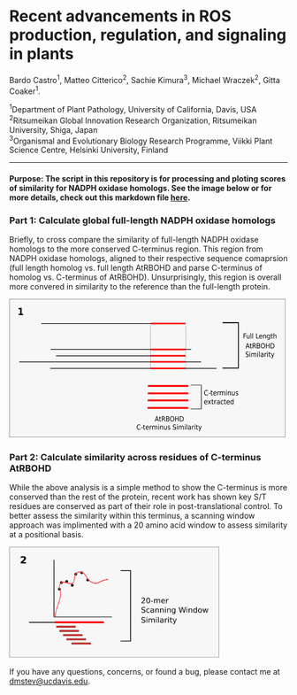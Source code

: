 # Recent advancements in ROS production, regulation, and signaling in plants

Bardo Castro<sup>1</sup>, Matteo Citterico<sup>2</sup>, Sachie Kimura<sup>3</sup>, Michael Wraczek<sup>2</sup>, Gitta Coaker<sup>1</sup>.


<sup>1</sup>Department of Plant Pathology, University of California, Davis, USA <br />
<sup>2</sup>Ritsumeikan Global Innovation Research Organization, Ritsumeikan University, Shiga, Japan <br />
<sup>3</sup>Organismal and Evolutionary Biology Research Programme, Viikki Plant Science Centre, Helsinki University, Finland <br />


-----------------------

#### Purpose: The script in this repository is for processing and ploting scores of similarity for NADPH oxidase homologs. See the image below or for more details, check out this markdown file [here](process_files.md).


### Part 1: Calculate global full-length NADPH oxidase homologs 
Briefly, to cross compare the similarity of full-length NADPH oxidase homologs to the more conserved C-terminus region. This region from NADPH oxidase homologs, aligned to their respective sequence comaprsion (full length homolog vs. full length AtRBOHD and parse C-terminus of homolog vs. C-terminus of AtRBOHD). Unsurprisingly, this region is overall more convered in similarity to the reference than the full-length protein. 

<img src="https://github.com/DanielleMStevens/ROS_production_review/blob/master/images/Part1_methods_drawing.png" width="500" height="250">


### Part 2: Calculate similarity across residues of C-terminus AtRBOHD
While the above analysis is a simple method to show the C-terminus is more conserved than the rest of the protein, recent work has shown key S/T residues are conserved as part of their role in post-translational control. To better assess the similarity within this terminus, a scanning window approach was implimented with a 20 amino acid window to assess similarity at a positional basis. 

<img src="https://github.com/DanielleMStevens/ROS_production_review/blob/master/images/Part2_methods_drawing.png" width="380" height="200">

If you have any questions, concerns, or found a bug, please contact me at dmstev@ucdavis.edu.
